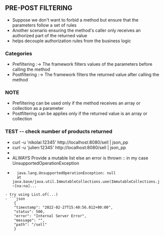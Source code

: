 ## PRE-POST FILTERING
- Suppose we don't want to forbid a method but ensure that the parameters follow a set of rules
- Another scenario ensuring the method's caller only receives an authorized part of the returned value
- helps decouple authorization rules from the business logic

### Categories
- Prefiltering :-> The framework filters values of the parameters before calling the method
- Postfiltering :->  The framework filters the returned value after calling the method

### NOTE
 - Prefiltering can  be used only if the method receives an array or collection as a parameter
 - Postfiltering can be applies only if the returned value is an array or collection


### TEST -- check number of products returned
- curl -u 'nikolai:12345' http://localhost:8080/sell | json_pp
- curl -u 'julien:12345' http://localhost:8080/sell | json_pp
- 
- ALWAYS Provide a mutable list else an error is thrown :: in my case UnsupportedOperationException
- ```text
    java.lang.UnsupportedOperationException: null
	at java.base/java.util.ImmutableCollections.uoe(ImmutableCollections.java:72) ~[na:na]...
```
- try using List.of(...)
- ```json
    {
    "timestamp": "2022-02-27T15:40:56.012+00:00",
    "status": 500,
    "error": "Internal Server Error",
    "message": "",
    "path": "/sell"
    }
  ```